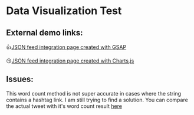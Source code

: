 # Data Visualization Test

## External demo links:
:+1:[JSON feed integration page created with GSAP](http://lenasalbum.com/mtest/charts_gsap_testingfile.html)

:smirk:[JSON feed integration page created with Charts.js](http://lenasalbum.com/mtest/chartsJson.html)

## Issues:
This word count method is not super accurate in cases where the string contains a hashtag link. I am still trying to find a solution. You can compare the actual tweet with it's word count result [here](http://lenasalbum.com/mtest/charts_gsap_testingfile.html)
